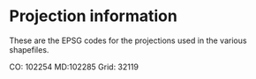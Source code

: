 # Projection information 

These are the EPSG codes for the projections used in the various shapefiles.

CO: 102254
MD:102285
Grid: 32119
